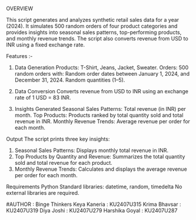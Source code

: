 OVERVIEW

This script generates and analyzes synthetic retail sales data for a year (2024). It simulates 500 random orders of four product categories and provides insights into seasonal sales patterns, top-performing products, and monthly revenue trends. The script also converts revenue from USD to INR using a fixed exchange rate.

Features :-
1. Data Generation
Products: T-Shirt, Jeans, Jacket, Sweater.
Orders: 500 random orders with:
Random order dates between January 1, 2024, and December 31, 2024.
Random quantities (1–5).

2. Data Conversion
Converts revenue from USD to INR using an exchange rate of 1 USD = 83 INR.

3. Insights Generated
Seasonal Sales Patterns: Total revenue (in INR) per month.
Top Products: Products ranked by total quantity sold and total revenue in INR.
Monthly Revenue Trends: Average revenue per order for each month.

Output
The script prints three key insights:

1. Seasonal Sales Patterns:
Displays monthly total revenue in INR.
2. Top Products by Quantity and Revenue:
Summarizes the total quantity sold and total revenue for each product.
3. Monthly Revenue Trends:
Calculates and displays the average revenue per order for each month.

Requirements
Python 
Standard libraries: datetime, random, timedelta
No external libraries are required.




#AUTHOR : Binge Thinkers
Keya Kaneria : KU2407U315
Krima Bhavsar : KU2407U319
Diya Joshi : KU2407U279
Harshika Goyal : KU2407U287


